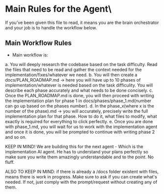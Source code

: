 # Main Rules for the Agent\

If you've been given this file to read, it means you are the brain orchestrator and your job is to handle the workflow below.

## Main Workflow Rules

- Main workflow is:

a. You will deeply research the codebase based on the task difficulty. Read the files that need to be read and gather the context needed for the implementation/fixes/whatever we need.
b. You will then create a docs/PLAN_ROADMAP.md -> here you will have up to 10 phases of implementation/whatever is needed based on the task difficulity. You will describe each phase accurately and what needs to be done concisely.
c. Once the PLAN_ROADMAP.md is done, you will then proceed with writing the implementation plan for phase 1 in docs/phases/phase_1.md(number can go up based on the phases number). 
d. In the phase_x(where x is the number of the phase).md -> you will accurately, precisely write the full implementation plan for that phase. How to do it, what files to modify, what exactly is required for everything to click perfectly.
e. Once you are done with phase_1.md, you will wait for us to work with the implementation agent and once it is done, you will be prompted to continue with writing phase 2 and so on.

KEEP IN MIND! We are building this for the next agent - Which is the implementation AI agent. He has to understand your plans perfectly so make sure you write them amazingly understandable and to the point. No fluff.

ALSO TO KEEP IN MIND: if there is already a /docs folder existent with files, means there is work in progress. Make sure to ask if you can create what's needed. If not, just comply with the prompt/request without creating any of them.